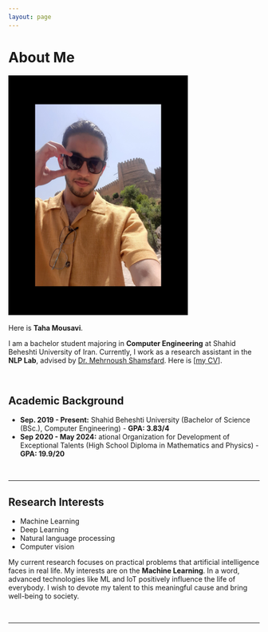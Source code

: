 ```yaml
---
layout: page
---
```


# About Me

<img src="https://github.com/TahaMsv/TahaMsv.github.io/blob/99afe6141473552f9305fa85f598e02bff58089b/images/Profile3.jpg" class="floatpic" width="360" height="480">

Here is **Taha Mousavi**.

I am a bachelor student majoring in **Computer Engineering** at Shahid Beheshti University of Iran. Currently, I work as a research assistant in the **NLP Lab**, advised by [Dr. Mehrnoush Shamsfard](https://scholar.google.com/citations?hl=en&user=BVAsKDsAAAAJ). Here is [[my CV](https://github.com/TahaMsv/TahaMsv.github.io/blob/gh-pages/file/cv.pdf)].

<br>

## Academic Background

- **Sep. 2019 - Present:** Shahid Beheshti University (Bachelor of Science (BSc.), Computer Engineering) - **GPA: 3.83/4**
- **Sep 2020 - May 2024:** ational Organization for Development of Exceptional Talents (High School Diploma in Mathematics and Physics) - **GPA: 19.9/20**
<br>

---

## Research Interests

- Machine Learning
- Deep Learning
- Natural language processing
- Computer vision

My current research focuses on practical problems that artificial intelligence faces in real life. My interests are on the **Machine Learning**. In a word, advanced technologies like ML and IoT positively influence the life of everybody.  I wish to devote my talent to this meaningful cause and bring well-being to society.

<br>

---
